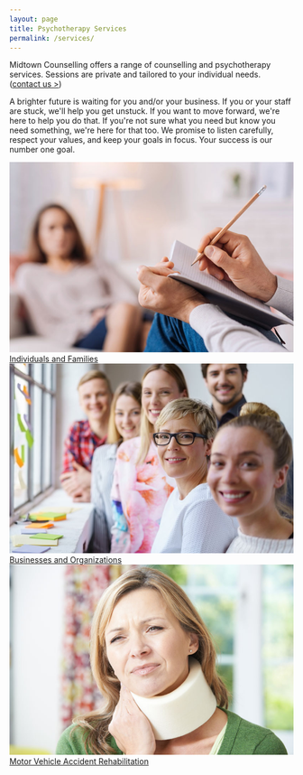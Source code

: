 ```yaml
---
layout: page
title: Psychotherapy Services
permalink: /services/
---
```

Midtown Counselling offers a range of counselling and psychotherapy services. Sessions are private and tailored to your individual needs. ([contact us >](/contact))

A brighter future is waiting for you and/or your business. If you or your staff are stuck, we'll help you get unstuck. If you want to move forward, we're here to help you do that. If you're not sure what you need but know you need something, we're here for that too. We promise to listen carefully, respect your values, and keep your goals in focus. Your success is our number one goal.

<div class="image-jump-links">
    <div class="jump-link">
        <a href="/services/individuals">
            <img src="/assets/images/session2.jpg" alt="">
            <div class="jump-link-text">Individuals and Families</div>
        </a>
    </div>
    <div class="jump-link">
        <a href="/services/businesses">
            <img src="/assets/images/family-window.jpg" alt="">
            <div class="jump-link-text">Businesses and Organizations</div>
        </a>
    </div>
    <div class="jump-link">
        <a href="/services/mva">
            <img src="/assets/images/sore.jpg" alt="">
            <div class="jump-link-text">Motor Vehicle Accident Rehabilitation</div>
        </a>
    </div>
</div>
